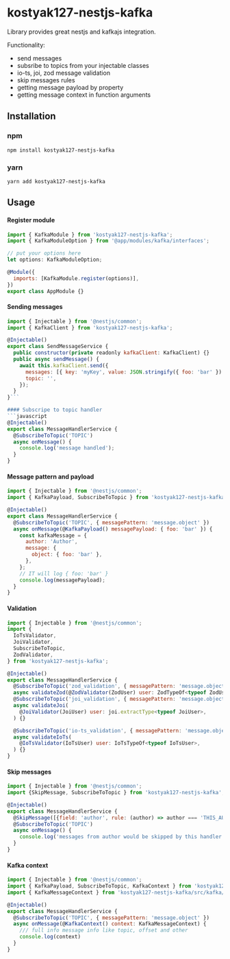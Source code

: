 # kostyak127-nestjs-kafka
Library provides great nestjs and kafkajs integration.

Functionality:
- send messages
- subsribe to topics from your injectable classes
- io-ts, joi, zod message validation
- skip messages rules
- getting message payload by property
- getting message context in function arguments
## Installation
### npm
`npm install kostyak127-nestjs-kafka`
### yarn
`yarn add kostyak127-nestjs-kafka`

## Usage
#### Register module
```javascript
import { KafkaModule } from 'kostyak127-nestjs-kafka';
import { KafkaModuleOption } from '@app/modules/kafka/interfaces';

// put your options here
let options: KafkaModuleOption;

@Module({
  imports: [KafkaModule.register(options)],
})
export class AppModule {}
```

#### Sending messages
```javascript
import { Injectable } from '@nestjs/common';
import { KafkaClient } from 'kostyak127-nestjs-kafka';

@Injectable()
export class SendMessageService {
  public constructor(private readonly kafkaClient: KafkaClient) {}
  public async sendMessage() {
    await this.kafkaClient.send({
      messages: [{ key: 'myKey', value: JSON.stringify({ foo: 'bar' }) }],
      topic: '',
    });
  }
}```

#### Subscripe to topic handler
```javascript
@Injectable()
export class MessageHandlerService {
  @SubscribeToTopic('TOPIC')
  async onMessage() {
    console.log('message handled');
  }
}
```
#### Message pattern and payload
```javascript
import { Injectable } from '@nestjs/common';
import { KafkaPayload, SubscribeToTopic } from 'kostyak127-nestjs-kafka';

@Injectable()
export class MessageHandlerService {
  @SubscribeToTopic('TOPIC', { messagePattern: 'message.object' })
  async onMessage(@KafkaPayload() messagePayload: { foo: 'bar' }) {
    const kafkaMessage = {
      author: 'Author',
      message: {
        object: { foo: 'bar' },
      },
    };
    // IT will log { foo: 'bar' }
    console.log(messagePayload);
  }
}

```

#### Validation
```javascript
import { Injectable } from '@nestjs/common';
import {
  IoTsValidator,
  JoiValidator,
  SubscribeToTopic,
  ZodValidator,
} from 'kostyak127-nestjs-kafka';

@Injectable()
export class MessageHandlerService {
  @SubscribeToTopic('zod_validation', { messagePattern: 'message.object' })
  async validateZod(@ZodValidator(ZodUser) user: ZodTypeOf<typeof ZodUser>) {}
  @SubscribeToTopic('joi_validation', { messagePattern: 'message.object' })
  async validateJoi(
    @JoiValidator(JoiUser) user: joi.extractType<typeof JoiUser>,
  ) {}

  @SubscribeToTopic('io-ts_validation', { messagePattern: 'message.object' })
  async validateIoTs(
    @IoTsValidator(IoTsUser) user: IoTsTypeOf<typeof IoTsUser>,
  ) {}
}
```

#### Skip messages
```javascript
import { Injectable } from '@nestjs/common';
import {SkipMessage, SubscribeToTopic } from 'kostyak127-nestjs-kafka';

@Injectable()
export class MessageHandlerService {
  @SkipMessage([{field: 'author', rule: (author) => author === 'THIS_AUTHOR'}])
  @SubscribeToTopic('TOPIC')
  async onMessage() {
    console.log('messages from author would be skipped by this handler');
  }
}
```

#### Kafka context
```javascript
import { Injectable } from '@nestjs/common';
import { KafkaPayload, SubscribeToTopic, KafkaContext } from 'kostyak127-nestjs-kafka';
import { KafkaMessageContext } from 'kostyak127-nestjs-kafka/src/kafka/kafka.types';

@Injectable()
export class MessageHandlerService {
  @SubscribeToTopic('TOPIC', { messagePattern: 'message.object' })
  async onMessage(@KafkaContext() context: KafkaMessageContext) {
    /// full info message info like topic, offset and other
    console.log(context)
  }
}
```